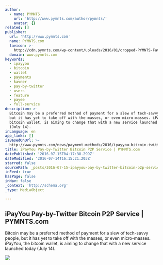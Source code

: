 ```yaml
---
author:
  - name: PYMNTS
    url: 'http://www.pymnts.com/author/pymnts/'
    avatar: {}
related: []
publisher:
  url: 'http://www.pymnts.com'
  name: PYMNTS.com
  favicon: >-
    http://cdn.pymnts.com/wp-content/uploads/2016/01/cropped-PYMNTS-Favicon1-192x192.jpg
  domain: www.pymnts.com
keywords:
  - ipayyou
  - bitcoin
  - wallet
  - payments
  - kavner
  - pay-by-twitter
  - users
  - feature
  - payee
  - full-service
description: >-
  Bitcoin may be a preferred method of payment for a slew of tech-savvy people,
  but it has yet to take off with the masses, or even micro-masses. iPayYou, the
  bitcoin wallet, is aiming to change that with a new service launched today
  (July 14).
inLanguage: en
app_links: []
isBasedOnUrl: >-
  http://www.pymnts.com/news/payment-methods/2016/ipayyou-bitcoin-twitter-p2p-payments/
title: iPayYou Pay-by-Twitter Bitcoin P2P Service | PYMNTS.com
datePublished: '2016-07-15T04:17:38.299Z'
dateModified: '2016-07-14T16:15:21.203Z'
starred: false
sourcePath: _posts/2016-07-15-ipayyou-pay-by-twitter-bitcoin-p2p-service-or-pymntscom.md
inFeed: true
hasPage: false
inNav: false
_context: 'http://schema.org'
_type: MediaObject

---
```

<article style=""><h1>iPayYou Pay-by-Twitter Bitcoin P2P Service | PYMNTS.com</h1><p>Bitcoin may be a preferred method of payment for a slew of tech-savvy people, but it has yet to take off with the masses, or even micro-masses. iPayYou, the bitcoin wallet, is aiming to change that with a new service launched today (July 14).</p><img src="http://cdn.pymnts.com/wp-content/uploads/2016/07/bitcoin_twitter-1000x600.jpg" /></article>